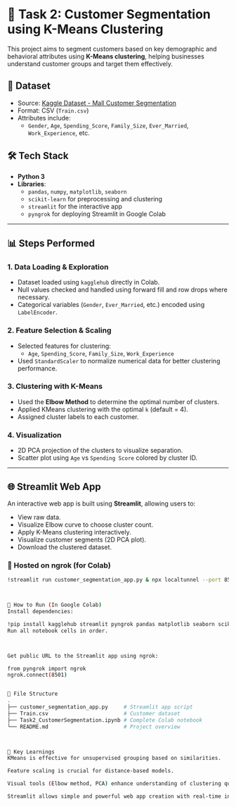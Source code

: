 # 🧠 Task 2: Customer Segmentation using K-Means Clustering

This project aims to segment customers based on key demographic and behavioral attributes using **K-Means clustering**, helping businesses understand customer groups and target them effectively.

## 📁 Dataset

- Source: [Kaggle Dataset - Mall Customer Segmentation](https://www.kaggle.com/datasets/vetrirah/customer)
- Format: CSV (`Train.csv`)
- Attributes include:
  - `Gender`, `Age`, `Spending_Score`, `Family_Size`, `Ever_Married`, `Work_Experience`, etc.

## 🛠️ Tech Stack

- **Python 3**
- **Libraries**:
  - `pandas`, `numpy`, `matplotlib`, `seaborn`
  - `scikit-learn` for preprocessing and clustering
  - `streamlit` for the interactive app
  - `pyngrok` for deploying Streamlit in Google Colab

---

## 📊 Steps Performed

### 1. **Data Loading & Exploration**
- Dataset loaded using `kagglehub` directly in Colab.
- Null values checked and handled using forward fill and row drops where necessary.
- Categorical variables (`Gender`, `Ever_Married`, etc.) encoded using `LabelEncoder`.

### 2. **Feature Selection & Scaling**
- Selected features for clustering:
  - `Age`, `Spending_Score`, `Family_Size`, `Work_Experience`
- Used `StandardScaler` to normalize numerical data for better clustering performance.

### 3. **Clustering with K-Means**
- Used the **Elbow Method** to determine the optimal number of clusters.
- Applied KMeans clustering with the optimal `k` (default = 4).
- Assigned cluster labels to each customer.

### 4. **Visualization**
- 2D PCA projection of the clusters to visualize separation.
- Scatter plot using `Age` vs `Spending Score` colored by cluster ID.

---

## 🌐 Streamlit Web App

An interactive web app is built using **Streamlit**, allowing users to:

- View raw data.
- Visualize Elbow curve to choose cluster count.
- Apply K-Means clustering interactively.
- Visualize customer segments (2D PCA plot).
- Download the clustered dataset.

### 🚀 Hosted on ngrok (for Colab)
```bash
!streamlit run customer_segmentation_app.py & npx localtunnel --port 8501



🧪 How to Run (In Google Colab)
Install dependencies:

!pip install kagglehub streamlit pyngrok pandas matplotlib seaborn scikit-learn
Run all notebook cells in order.



Get public URL to the Streamlit app using ngrok:

from pyngrok import ngrok
ngrok.connect(8501)


📂 File Structure
.
├── customer_segmentation_app.py     # Streamlit app script
├── Train.csv                        # Customer dataset
├── Task2_CustomerSegmentation.ipynb # Complete Colab notebook
└── README.md                        # Project overview



📌 Key Learnings
KMeans is effective for unsupervised grouping based on similarities.

Feature scaling is crucial for distance-based models.

Visual tools (Elbow method, PCA) enhance understanding of clustering quality.

Streamlit allows simple and powerful web app creation with real-time interactivity.